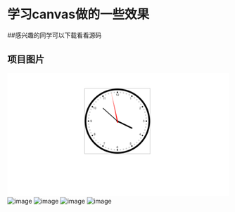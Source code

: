 学习canvas做的一些效果
====================

##感兴趣的同学可以下载看看源码

## 项目图片

![image](https://github.com/deng1234/canvas/blob/master/img/clock.png)
![image](https://github.com/deng1234/canvas/blob/master/_image/guess.png)
![image](https://github.com/deng1234/canvas/blob/master/_image/light.png)
![image](https://github.com/deng1234/canvas/blob/master/_image/screen.png)
![image](https://github.com/deng1234/canvas/blob/master/_image/time.png)

